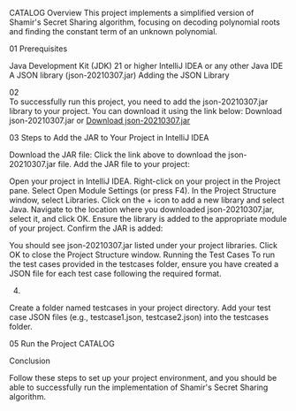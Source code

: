 

CATALOG
Overview
This project implements a simplified version of Shamir's Secret Sharing algorithm, focusing on decoding polynomial roots and finding the constant term of an unknown polynomial.

01 
Prerequisites

Java Development Kit (JDK) 21 or higher
IntelliJ IDEA or any other Java IDE
A JSON library (json-20210307.jar)
Adding the JSON Library

02  
To successfully run this project, you need to add the json-20210307.jar library to your project. You can download it using the link below:
Download json-20210307.jar
or
[Download json-20210307.jar](https://repo1.maven.org/maven2/org/json/json/20210307/json-20210307.jar)


03 
Steps to Add the JAR to Your Project in IntelliJ IDEA

Download the JAR file:
Click the link above to download the json-20210307.jar file.
Add the JAR file to your project:

Open your project in IntelliJ IDEA.
Right-click on your project in the Project pane.
Select Open Module Settings (or press F4).
In the Project Structure window, select Libraries.
Click on the + icon to add a new library and select Java.
Navigate to the location where you downloaded json-20210307.jar, select it, and click OK.
Ensure the library is added to the appropriate module of your project.
Confirm the JAR is added:

You should see json-20210307.jar listed under your project libraries. Click OK to close the Project Structure window.
Running the Test Cases
To run the test cases provided in the testcases folder, ensure you have created a JSON file for each test case following the required format.

04.
 Create a folder named testcases in your project directory.
Add your test case JSON files (e.g., testcase1.json, testcase2.json) into the testcases folder.

05
Run the Project CATALOG


Conclusion

Follow these steps to set up your project environment, and you should be able to successfully run the implementation of Shamir's Secret Sharing algorithm.
